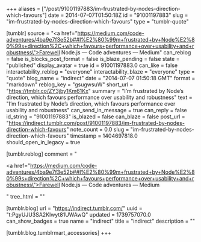 +++
aliases = ["/post/91001197883/im-frustrated-by-nodes-direction-which-favours"]
date = 2014-07-07T01:50:18Z
id = "91001197883"
slug = "im-frustrated-by-nodes-direction-which-favours"
type = "tumblr-quote"

[tumblr]
source = "<a href=\"https://medium.com/code-adventures/4ba9e7f3e52b##I%E2%80%99m+frustrated+by+Node%E2%80%99s+direction%2C+which+favours+performance+over+usability+and+robustness\">Farewell Node.js — Code adventures — Medium</a>"
can_reblog = false
is_blocks_post_format = false
is_blaze_pending = false
state = "published"
display_avatar = true
id = 91001197883.0
can_like = false
interactability_reblog = "everyone"
interactability_blaze = "everyone"
type = "quote"
blog_name = "indirect"
date = "2014-07-07 01:50:18 GMT"
format = "markdown"
reblog_key = "gsugwsuW"
short_url = "https://tmblr.co/ZY3jby1Km61Kx"
summary = "I’m frustrated by Node’s direction, which favours performance over usability and robustness"
text = "I’m frustrated by Node’s direction, which favours performance over usability and robustness"
can_send_in_message = true
can_reply = false
id_string = "91001197883"
is_blazed = false
can_blaze = false
post_url = "https://indirect.tumblr.com/post/91001197883/im-frustrated-by-nodes-direction-which-favours"
note_count = 0.0
slug = "im-frustrated-by-nodes-direction-which-favours"
timestamp = 1404697818.0
should_open_in_legacy = true

[tumblr.reblog]
comment = "<p><a href=\"https://medium.com/code-adventures/4ba9e7f3e52b##I%E2%80%99m+frustrated+by+Node%E2%80%99s+direction%2C+which+favours+performance+over+usability+and+robustness\">Farewell Node.js — Code adventures — Medium</a></p>"
tree_html = ""

[tumblr.blog]
url = "https://indirect.tumblr.com/"
uuid = "t:PgyUJU3SA2Klwyt81UWAwQ"
updated = 1739757070.0
can_show_badges = true
name = "indirect"
title = "indirect"
description = ""

[tumblr.blog.tumblrmart_accessories]
+++
